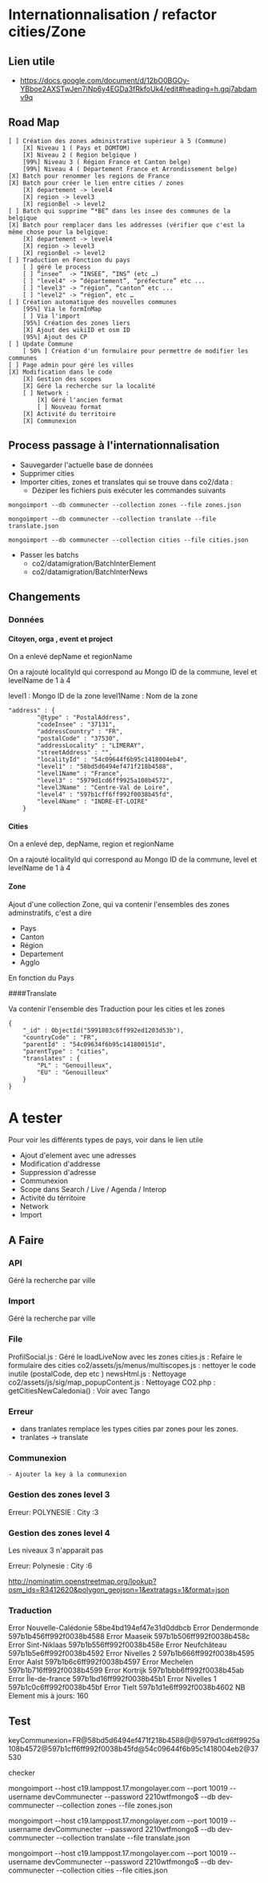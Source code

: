 # Internationnalisation / refactor cities/Zone

## Lien utile

* https://docs.google.com/document/d/12bO0BGOy-YBboe2AXSTwJen7iNp6y4EGDa3fRkfoUk4/edit#heading=h.gqj7abdamv9q

## Road Map

    [ ] Création des zones administrative supèrieur à 5 (Commune)
        [X] Niveau 1 ( Pays et DOMTOM) 
        [X] Niveau 2 ( Region belgique )
        [99%] Niveau 3 ( Région France et Canton belge)
        [99%] Niveau 4 ( Département France et Arrondissement belge)
    [X] Batch pour renommer les regions de France
    [X] Batch pour créer le lien entre cities / zones
        [X] departement -> level4
        [X] region -> level3
        [X] regionBel -> level2
    [ ] Batch qui supprime “*BE“ dans les insee des communes de la belgique
    [X] Batch pour remplacer dans les addresses (vérifier que c'est la même chose pour la belgique: 
        [X] departement -> level4
        [X] region -> level3
        [X] regionBel -> level2
    [ ] Traduction en Fonction du pays
        [ ] géré le process
        [ ] “insee“  -> “INSEE”, “INS” (etc …)
        [ ] "level4" -> “département”, “préfecture” etc ...
        [ ] "level3" -> “région”, “canton” etc ...
        [ ] "level2" -> “région”, etc …
    [ ] Création automatique des nouvelles communes 
        [95%] Via le formInMap
        [ ] Via l'import
        [95%] Création des zones liers
        [X] Ajout des wikiID et osm ID
        [95%] Ajout des CP
    [ ] Update Commune 
        [ 50% ] Création d'un formulaire pour permettre de modifier les communes
    [ ] Page admin pour géré les villes 
    [X] Modification dans le code
        [X] Gestion des scopes
        [X] Géré la recherche sur la localité
        [ ] Network :
        	[X] Géré l'ancien format
        	[ ] Nouveau format
        [X] Activité du territoire
        [X] Communexion

## Process passage à l'internationnalisation 

- Sauvegarder l'actuelle base de données
- Supprimer cities
- Importer cities, zones et translates qui se trouve dans co2/data :
    + Déziper les fichiers puis exécuter les commandes suivants
```
mongoimport --db communecter --collection zones --file zones.json
```

```
mongoimport --db communecter --collection translate --file translate.json
```

```
mongoimport --db communecter --collection cities --file cities.json
```

- Passer les batchs
    - co2/datamigration/BatchInterElement
    - co2/datamigration/BatchInterNews


## Changements

### Données

#### Citoyen, orga , event et project

On a enlevé depName et regionName 

On a rajouté localityId qui correspond au Mongo ID de la commune, level et levelName de 1 à 4

level1 : Mongo ID de la zone
level1Name : Nom de la zone

``` 
"address" : {
        "@type" : "PostalAddress",
        "codeInsee" : "37131",
        "addressCountry" : "FR",
        "postalCode" : "37530",
        "addressLocality" : "LIMERAY",
        "streetAddress" : "",
        "localityId" : "54c09644f6b95c1418004eb4",
        "level1" : "58bd5d6494ef471f218b4588",
        "level1Name" : "France",
        "level3" : "5979d1cd6ff9925a108b4572",
        "level3Name" : "Centre-Val de Loire",
        "level4" : "597b1cff6ff992f0038b45fd",
        "level4Name" : "INDRE-ET-LOIRE"
    }
```

#### Cities

On a enlevé dep, depName, region et regionName 

On a rajouté localityId qui correspond au Mongo ID de la commune, level et levelName de 1 à 4

#### Zone 

Ajout d'une collection Zone, qui va contenir l'ensembles des zones adminstratifs, c'est a dire 
- Pays
- Canton
- Région
- Departement 
- Agglo

En fonction du Pays

####Translate

Va contenir l'ensemble des Traduction pour les cities et les zones

```
{
    "_id" : ObjectId("5991803c6ff992ed1203d53b"),
    "countryCode" : "FR",
    "parentId" : "54c09634f6b95c141800151d",
    "parentType" : "cities",
    "translates" : {
        "PL" : "Genouilleux",
        "EU" : "Genouilleux"
    }
}

```

# A tester

Pour voir les différents types de pays, voir dans le lien utile

- Ajout d'element avec une adresses
- Modification d'addresse
- Suppression d'adresse
- Communexion
- Scope dans Search / Live / Agenda / Interop
- Activité du térritoire
- Network
- Import


## A Faire

### API 

Géré la recherche par ville

### Import 

Géré la recherche par ville

### File

ProfilSocial.js : Géré le loadLiveNow avec les zones
cities.js : Refaire le formulaire des cities
co2/assets/js/menus/multiscopes.js : nettoyer le code inutile (postalCode, dep etc )
newsHtml.js : Nettoyage
co2/assets/js/sig/map_popupContent.js : Nettoyage
CO2.php : getCitiesNewCaledonia() : Voir avec Tango

### Erreur
- dans tranlates remplace les types cities par zones pour les zones.
- tranlates -> translate

### Communexion
    - Ajouter la key à la communexion

### Gestion des zones level 3

Erreur: POLYNESIE : City :3

### Gestion des zones level 4

Les niveaux 3 n'apparait pas 

Erreur: Polynesie : City :6

http://nominatim.openstreetmap.org/lookup?osm_ids=R3412620&polygon_geojson=1&extratags=1&format=json

### Traduction 
Error Nouvelle-Calédonie 58be4bd194ef47e31d0ddbcb
Error Dendermonde 597b1b456ff992f0038b4588
Error Maaseik 597b1b506ff992f0038b458c
Error Sint-Niklaas 597b1b556ff992f0038b458e
Error Neufchâteau 597b1b5e6ff992f0038b4592
Error Nivelles 2 597b1b666ff992f0038b4595
Error Aalst 597b1b6c6ff992f0038b4597
Error Mechelen 597b1b716ff992f0038b4599
Error Kortrijk 597b1bbb6ff992f0038b45ab
Error Île-de-france 597b1bd16ff992f0038b45b1
Error Nivelles 1 597b1c0c6ff992f0038b45bf
Error Tielt 597b1d1e6ff992f0038b4602
NB Element mis à jours: 160

## Test

keyCommunexion=FR@58bd5d6494ef471f218b4588@@5979d1cd6ff9925a108b4572@597b1cff6ff992f0038b45fd@54c09644f6b95c1418004eb2@37530

checker 




mongoimport --host c19.lamppost.17.mongolayer.com --port 10019 --username devCommunecter --password 2210wtfmongo$ --db dev-communecter --collection zones --file zones.json
      
mongoimport --host c19.lamppost.17.mongolayer.com --port 10019 --username devCommunecter --password 2210wtfmongo$ --db dev-communecter --collection translate --file translate.json

mongoimport --host c19.lamppost.17.mongolayer.com --port 10019 --username devCommunecter --password 2210wtfmongo$ --db dev-communecter --collection cities --file cities.json